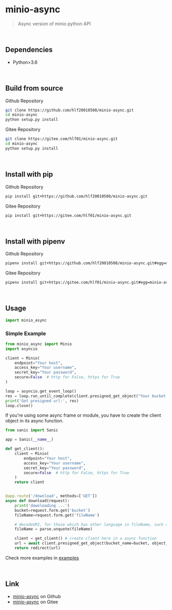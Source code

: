 # minio-async
> Async version of minio python API

<br/>

## Dependencies

- Python>3.6

<br/>

## Build from source
Github Repository
```sh
git clone https://github.com/hlf20010508/minio-async.git
cd minio-async
python setup.py install
```

Gitee Repository
```sh
git clone https://gitee.com/hlf01/minio-async.git
cd minio-async
python setup.py install
```

<br/>

## Install with pip
Github Repository
```sh
pip install git+https://github.com/hlf20010508/minio-async.git
```

Gitee Repository
```sh
pip install git+https://gitee.com/hlf01/minio-async.git
```

<br/>

## Install with pipenv
Github Repository
```sh
pipenv install git+https://github.com/hlf20010508/minio-async.git#egg=minio-async
```

Gitee Repository
```sh
pipenv install git+https://gitee.com/hlf01/minio-async.git#egg=minio-async
```

<br/>

## Usage
```python
import minio_async
```

### Simple Example
```python
from minio_async import Minio
import asyncio

client = Minio(
    endpoint="Your host",
    access_key="Your username",
    secret_key="Your password",
    secure=False  # http for False, https for True
)

loop = asyncio.get_event_loop()
res = loop.run_until_complete(client.presigned_get_object("Your bucket name", "Your object name"))
print('Got presigned url:', res)
loop.close()
```

If you're using some async frame or module, you have to create the client object in its async function.
```python
from sanic import Sanic

app = Sanic(__name__)

def get_client():
    client = Minio(
        endpoint="Your host",
        access_key="Your username",
        secret_key="Your password",
        secure=False  # http for False, https for True
    )
    return client


@app.route('/download', methods=['GET'])
async def download(request):
    print('downloading ...')
    bucket=request.form.get('bucket')
    fileName=request.form.get('fileName')

    # decodeURI, for those which has other language in fileName, such as Chinese, Japanese, Korean
    fileName = parse.unquote(fileName)

    client = get_client() # create client here in a async function
    url = await client.presigned_get_object(bucket_name=bucket, object_name=fileName)
    return redirect(url)
```

Check more examples in <a href="https://github.com/hlf20010508/minio-async/tree/master/examples">examples</a>

<br/>

## Link
- <a href="https://github.com/hlf20010508/minio-async.git">minio-async</a> on Github
- <a href="https://gitee.com/hlf01/minio-async.git">minio-async</a> on Gitee
